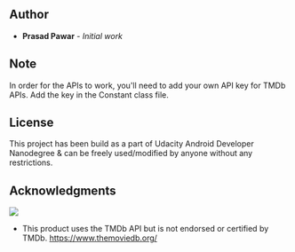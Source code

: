 ## Author

* **Prasad Pawar** - *Initial work*

## Note

In order for the APIs to work, you'll need to add your own API key for TMDb APIs.
Add the key in the Constant class file.

## License

This project has been build as a part of Udacity Android Developer Nanodegree & can
be freely used/modified by anyone without any restrictions.

## Acknowledgments

![ ](https://www.themoviedb.org/assets/1/v4/logos/408x161-powered-by-rectangle-blue-10d3d41d2a0af9ebcb85f7fb62ffb6671c15ae8ea9bc82a2c6941f223143409e.png)
* This product uses the TMDb API but is not endorsed or certified by TMDb.
https://www.themoviedb.org/